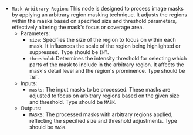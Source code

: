 - `Mask Arbitrary Region`: This node is designed to process image masks by applying an arbitrary region masking technique. It adjusts the regions within the masks based on specified size and threshold parameters, effectively altering the mask's focus or coverage area.
    - Parameters:
        - `size`: Specifies the size of the region to focus on within each mask. It influences the scale of the region being highlighted or suppressed. Type should be `INT`.
        - `threshold`: Determines the intensity threshold for selecting which parts of the mask to include in the arbitrary region. It affects the mask's detail level and the region's prominence. Type should be `INT`.
    - Inputs:
        - `masks`: The input masks to be processed. These masks are adjusted to focus on arbitrary regions based on the given size and threshold. Type should be `MASK`.
    - Outputs:
        - `MASKS`: The processed masks with arbitrary regions applied, reflecting the specified size and threshold adjustments. Type should be `MASK`.
